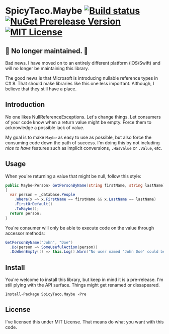 SpicyTaco.Maybe [![Build status](https://img.shields.io/teamcity/http/teamcity.krismcginnes.com:8084/s/SpicyTacoMaybe_Build.svg?style=flat-square)](http://teamcity.krismcginnes.com:8084/viewType.html?buildTypeId=SpicyTacoMaybe_Build&guest=1) [![NuGet Prerelease Version](https://img.shields.io/nuget/vpre/SpicyTaco.Maybe.svg?style=flat-square)](https://www.nuget.org/packages/SpicyTaco.Maybe/) [![MIT License](https://img.shields.io/badge/license-MIT-blue.svg?style=flat-square)](License.md)
===============

## 🚨 No longer maintained. 🚨

Bad news. I have moved on to an entirely different platform (iOS/Swift) and will no longer be maintaining this library.

The good news is that Microsoft is introducing nullable reference types in C# 8. That should make libraries like this one less important. Although, I believe that they still have a place.

## Introduction

No one likes NullReferenceExceptions. Let's change things. Let consumers of your code know when a return value might be empty. Force them to acknowledge a possible lack of value.

My goal is to make `Maybe` as easy to use as possible, but also force the consuming code down the path of success. I'm doing this by not including _nice to have_ features such as implicit conversions, `.HasValue` or `.Value`, etc.

## Usage

When you're returning a value that might be null, follow this style:

```c#
public Maybe<Person> GetPersonByName(string firstName, string lastName)
{
  var person = _database.People
    .Where(x => x.FirstName == firstName && x.LastName == lastName)
    .FirstOrDefault()
    .ToMaybe();
  return person;
}
```

You're consumer will only be able to execute code on the value through accessor methods:

```c#
GetPersonByName("John", "Doe")
  .Do(person => SomeUsefulAction(person))
  .DoWhenEmpty(() => this.Log().Warn("No user named 'John Doe' could be found."));
```

## Install

You're welcome to install this library, but keep in mind it is a pre-release. I'm still plying with the API surface. Things might get renamed or dissapeared.

```
Install-Package SpicyTaco.Maybe -Pre
```

## License

I've licensed this under MIT License. That means do what you want with this code.
